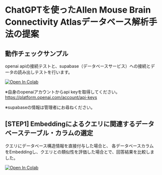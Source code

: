 # ChatGPTを使ったAllen Mouse Brain Connectivity Atlasデータベース解析手法の提案

## 動作チェックサンプル

openai apiの接続テストと、supabase（データベースサービス）への接続とデータの読み出しテストを行います。

[![Open In Colab](https://colab.research.google.com/assets/colab-badge.svg)](https://colab.research.google.com/github/FujiiWebWorks/chatgpt-database-analysis-app/blob/main/sample.ipynb)

※自身のopenaiアカウントからapi keyを取得してください。
https://platform.openai.com/account/api-keys

※supabaseの情報は管理者にお尋ねください。


## [STEP1] Embeddingによるクエリに関連するデータベーステーブル・カラムの選定

クエリにデータベース構造情報を直接付与した場合と、
各データベースカラムをEmbeddingし、クエリとの類似性を評価した場合とで、回答結果を比較しました。

[![Open In Colab](https://colab.research.google.com/assets/colab-badge.svg)](https://colab.research.google.com/github/FujiiWebWorks/chatgpt-database-analysis-app/blob/main/STEP1_select_table_columns_with_embedding.ipynb)
